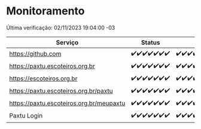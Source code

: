 # Monitoramento

Última verificação: 02/11/2023 19:04:00 -03

|Serviço|Status|Últimas 24h|
|---|---|---|
|https://github.com|<span title="2023-10-26: OK=24">✔️</span><span title="2023-10-27: OK=24">✔️</span><span title="2023-10-28: OK=24">✔️</span><span title="2023-10-29: OK=24">✔️</span><span title="2023-10-30: OK=24">✔️</span><span title="2023-10-31: OK=24">✔️</span><span title="2023-11-01: OK=22">✔️</span>|<span title="01/11/2023 19:04:00 -03 : 200">✔️</span><span title="01/11/2023 20:05:00 -03 : 200">✔️</span><span title="01/11/2023 21:29:00 -03 : 200">✔️</span><span title="01/11/2023 22:40:00 -03 : 200">✔️</span><span title="01/11/2023 23:14:00 -03 : 200">✔️</span><span title="02/11/2023 00:06:00 -03 : 200">✔️</span><span title="02/11/2023 01:07:00 -03 : 200">✔️</span><span title="02/11/2023 02:05:00 -03 : 200">✔️</span><span title="02/11/2023 03:08:00 -03 : 200">✔️</span><span title="02/11/2023 04:04:00 -03 : 200">✔️</span><span title="02/11/2023 05:08:00 -03 : 200">✔️</span><span title="02/11/2023 06:05:00 -03 : 200">✔️</span><span title="02/11/2023 07:06:00 -03 : 200">✔️</span><span title="02/11/2023 08:04:00 -03 : 200">✔️</span><span title="02/11/2023 09:10:00 -03 : 200">✔️</span><span title="02/11/2023 10:08:00 -03 : 200">✔️</span><span title="02/11/2023 11:05:00 -03 : 200">✔️</span><span title="02/11/2023 12:06:00 -03 : 200">✔️</span><span title="02/11/2023 13:07:00 -03 : 200">✔️</span><span title="02/11/2023 14:04:00 -03 : 200">✔️</span><span title="02/11/2023 15:07:00 -03 : 200">✔️</span><span title="02/11/2023 16:03:00 -03 : 200">✔️</span><span title="02/11/2023 17:06:00 -03 : 200">✔️</span><span title="02/11/2023 18:03:00 -03 : 200">✔️</span><span title="02/11/2023 19:04:00 -03 : 200">✔️</span>|
|https://paxtu.escoteiros.org.br|<span title="2023-10-26: OK=24">✔️</span><span title="2023-10-27: OK=24">✔️</span><span title="2023-10-28: OK=24">✔️</span><span title="2023-10-29: OK=24">✔️</span><span title="2023-10-30: OK=24">✔️</span><span title="2023-10-31: OK=24">✔️</span><span title="2023-11-01: OK=22">✔️</span>|<span title="01/11/2023 19:04:00 -03 : 200">✔️</span><span title="01/11/2023 20:05:00 -03 : 200">✔️</span><span title="01/11/2023 21:29:00 -03 : 200">✔️</span><span title="01/11/2023 22:40:00 -03 : 200">✔️</span><span title="01/11/2023 23:14:00 -03 : 200">✔️</span><span title="02/11/2023 00:06:00 -03 : 200">✔️</span><span title="02/11/2023 01:07:00 -03 : 200">✔️</span><span title="02/11/2023 02:05:00 -03 : 200">✔️</span><span title="02/11/2023 03:08:00 -03 : 200">✔️</span><span title="02/11/2023 04:04:00 -03 : 200">✔️</span><span title="02/11/2023 05:08:00 -03 : 200">✔️</span><span title="02/11/2023 06:05:00 -03 : 200">✔️</span><span title="02/11/2023 07:06:00 -03 : 200">✔️</span><span title="02/11/2023 08:04:00 -03 : 200">✔️</span><span title="02/11/2023 09:10:00 -03 : 200">✔️</span><span title="02/11/2023 10:08:00 -03 : 200">✔️</span><span title="02/11/2023 11:05:00 -03 : 200">✔️</span><span title="02/11/2023 12:06:00 -03 : 200">✔️</span><span title="02/11/2023 13:07:00 -03 : 200">✔️</span><span title="02/11/2023 14:04:00 -03 : 200">✔️</span><span title="02/11/2023 15:07:00 -03 : 200">✔️</span><span title="02/11/2023 16:03:00 -03 : 200">✔️</span><span title="02/11/2023 17:06:00 -03 : 200">✔️</span><span title="02/11/2023 18:03:00 -03 : 200">✔️</span><span title="02/11/2023 19:04:00 -03 : 200">✔️</span>|
|https://escoteiros.org.br|<span title="2023-10-26: OK=24">✔️</span><span title="2023-10-27: OK=24">✔️</span><span title="2023-10-28: OK=24">✔️</span><span title="2023-10-29: OK=24">✔️</span><span title="2023-10-30: OK=24">✔️</span><span title="2023-10-31: OK=24">✔️</span><span title="2023-11-01: OK=22">✔️</span>|<span title="01/11/2023 19:04:00 -03 : 200">✔️</span><span title="01/11/2023 20:05:00 -03 : 200">✔️</span><span title="01/11/2023 21:29:00 -03 : 200">✔️</span><span title="01/11/2023 22:40:00 -03 : 200">✔️</span><span title="01/11/2023 23:14:00 -03 : 200">✔️</span><span title="02/11/2023 00:06:00 -03 : 200">✔️</span><span title="02/11/2023 01:07:00 -03 : 200">✔️</span><span title="02/11/2023 02:05:00 -03 : 200">✔️</span><span title="02/11/2023 03:08:00 -03 : 200">✔️</span><span title="02/11/2023 04:04:00 -03 : 200">✔️</span><span title="02/11/2023 05:08:00 -03 : 200">✔️</span><span title="02/11/2023 06:05:00 -03 : 200">✔️</span><span title="02/11/2023 07:06:00 -03 : 200">✔️</span><span title="02/11/2023 08:04:00 -03 : 200">✔️</span><span title="02/11/2023 09:10:00 -03 : 200">✔️</span><span title="02/11/2023 10:08:00 -03 : 200">✔️</span><span title="02/11/2023 11:05:00 -03 : 200">✔️</span><span title="02/11/2023 12:06:00 -03 : 200">✔️</span><span title="02/11/2023 13:07:00 -03 : 200">✔️</span><span title="02/11/2023 14:04:00 -03 : 200">✔️</span><span title="02/11/2023 15:07:00 -03 : 200">✔️</span><span title="02/11/2023 16:03:00 -03 : 200">✔️</span><span title="02/11/2023 17:06:00 -03 : 200">✔️</span><span title="02/11/2023 18:03:00 -03 : 200">✔️</span><span title="02/11/2023 19:04:00 -03 : 200">✔️</span>|
|https://paxtu.escoteiros.org.br/paxtu|<span title="2023-10-26: OK=24">✔️</span><span title="2023-10-27: OK=24">✔️</span><span title="2023-10-28: OK=24">✔️</span><span title="2023-10-29: OK=24">✔️</span><span title="2023-10-30: OK=24">✔️</span><span title="2023-10-31: OK=24">✔️</span><span title="2023-11-01: OK=22">✔️</span>|<span title="01/11/2023 19:04:00 -03 : 200">✔️</span><span title="01/11/2023 20:05:00 -03 : 200">✔️</span><span title="01/11/2023 21:29:00 -03 : 200">✔️</span><span title="01/11/2023 22:40:00 -03 : 200">✔️</span><span title="01/11/2023 23:14:00 -03 : 200">✔️</span><span title="02/11/2023 00:06:00 -03 : 200">✔️</span><span title="02/11/2023 01:07:00 -03 : 200">✔️</span><span title="02/11/2023 02:05:00 -03 : 200">✔️</span><span title="02/11/2023 03:08:00 -03 : 200">✔️</span><span title="02/11/2023 04:04:00 -03 : 200">✔️</span><span title="02/11/2023 05:08:00 -03 : 200">✔️</span><span title="02/11/2023 06:05:00 -03 : 200">✔️</span><span title="02/11/2023 07:06:00 -03 : 200">✔️</span><span title="02/11/2023 08:04:00 -03 : 200">✔️</span><span title="02/11/2023 09:10:00 -03 : 200">✔️</span><span title="02/11/2023 10:08:00 -03 : 200">✔️</span><span title="02/11/2023 11:05:00 -03 : 200">✔️</span><span title="02/11/2023 12:06:00 -03 : 200">✔️</span><span title="02/11/2023 13:07:00 -03 : 200">✔️</span><span title="02/11/2023 14:04:00 -03 : 200">✔️</span><span title="02/11/2023 15:07:00 -03 : 200">✔️</span><span title="02/11/2023 16:03:00 -03 : 200">✔️</span><span title="02/11/2023 17:06:00 -03 : 200">✔️</span><span title="02/11/2023 18:03:00 -03 : 200">✔️</span><span title="02/11/2023 19:04:00 -03 : 200">✔️</span>|
|https://paxtu.escoteiros.org.br/meupaxtu|<span title="2023-10-26: OK=24">✔️</span><span title="2023-10-27: OK=24">✔️</span><span title="2023-10-28: OK=24">✔️</span><span title="2023-10-29: OK=24">✔️</span><span title="2023-10-30: OK=24">✔️</span><span title="2023-10-31: OK=24">✔️</span><span title="2023-11-01: OK=22">✔️</span>|<span title="01/11/2023 19:04:00 -03 : 200">✔️</span><span title="01/11/2023 20:05:00 -03 : 200">✔️</span><span title="01/11/2023 21:29:00 -03 : 200">✔️</span><span title="01/11/2023 22:40:00 -03 : 200">✔️</span><span title="01/11/2023 23:14:00 -03 : 200">✔️</span><span title="02/11/2023 00:06:00 -03 : 200">✔️</span><span title="02/11/2023 01:07:00 -03 : 200">✔️</span><span title="02/11/2023 02:05:00 -03 : 200">✔️</span><span title="02/11/2023 03:08:00 -03 : 200">✔️</span><span title="02/11/2023 04:04:00 -03 : 200">✔️</span><span title="02/11/2023 05:08:00 -03 : 200">✔️</span><span title="02/11/2023 06:05:00 -03 : 200">✔️</span><span title="02/11/2023 07:06:00 -03 : 200">✔️</span><span title="02/11/2023 08:04:00 -03 : 200">✔️</span><span title="02/11/2023 09:10:00 -03 : 200">✔️</span><span title="02/11/2023 10:08:00 -03 : 200">✔️</span><span title="02/11/2023 11:05:00 -03 : 200">✔️</span><span title="02/11/2023 12:06:00 -03 : 200">✔️</span><span title="02/11/2023 13:07:00 -03 : 200">✔️</span><span title="02/11/2023 14:05:00 -03 : 200">✔️</span><span title="02/11/2023 15:07:00 -03 : 200">✔️</span><span title="02/11/2023 16:03:00 -03 : 200">✔️</span><span title="02/11/2023 17:06:00 -03 : 200">✔️</span><span title="02/11/2023 18:03:00 -03 : 200">✔️</span><span title="02/11/2023 19:04:00 -03 : 200">✔️</span>|
|Paxtu Login|<span title="2023-10-26: OK=24">✔️</span><span title="2023-10-27: OK=24">✔️</span><span title="2023-10-28: OK=24">✔️</span><span title="2023-10-29: OK=24">✔️</span><span title="2023-10-30: OK=24">✔️</span><span title="2023-10-31: OK=24">✔️</span><span title="2023-11-01: OK=22">✔️</span>|<span title="01/11/2023 19:04:00 -03 : 200">✔️</span><span title="01/11/2023 20:05:00 -03 : 200">✔️</span><span title="01/11/2023 21:29:00 -03 : 200">✔️</span><span title="01/11/2023 22:40:00 -03 : 200">✔️</span><span title="01/11/2023 23:14:00 -03 : 200">✔️</span><span title="02/11/2023 00:06:00 -03 : 200">✔️</span><span title="02/11/2023 01:07:00 -03 : 200">✔️</span><span title="02/11/2023 02:05:00 -03 : 200">✔️</span><span title="02/11/2023 03:08:00 -03 : 200">✔️</span><span title="02/11/2023 04:04:00 -03 : 200">✔️</span><span title="02/11/2023 05:08:00 -03 : 200">✔️</span><span title="02/11/2023 06:05:00 -03 : 200">✔️</span><span title="02/11/2023 07:06:00 -03 : 200">✔️</span><span title="02/11/2023 08:04:00 -03 : 200">✔️</span><span title="02/11/2023 09:10:00 -03 : 200">✔️</span><span title="02/11/2023 10:08:00 -03 : 200">✔️</span><span title="02/11/2023 11:05:00 -03 : 200">✔️</span><span title="02/11/2023 12:06:00 -03 : 200">✔️</span><span title="02/11/2023 13:07:00 -03 : 200">✔️</span><span title="02/11/2023 14:05:00 -03 : 200">✔️</span><span title="02/11/2023 15:07:00 -03 : 200">✔️</span><span title="02/11/2023 16:03:00 -03 : 200">✔️</span><span title="02/11/2023 17:06:00 -03 : 200">✔️</span><span title="02/11/2023 18:03:00 -03 : 200">✔️</span><span title="02/11/2023 19:04:00 -03 : 200">✔️</span>|
